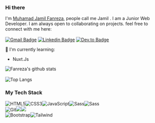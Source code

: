 ### Hi there

I'm [Muhamad Jamil Fanreza](https://fanreza.github,io), people call me Jamil . I am a Junior Web Developer. I am always open to collaborating on projects. feel free to connect with me here: <br><br>
[![Gmail Badge](https://img.shields.io/badge/Gmail-D14836?style=for-the-badge&logo=gmail&logoColor=white&link=mailto:rezaramdhani461@gmail.com)](mailto:rezaramdhani461@gmail.com)
[![Linkedin Badge](https://img.shields.io/badge/LinkedIn-0077B5?style=for-the-badge&logo=linkedin&logoColor=white&link=https://www.linkedin.com/in/fanreza/)](https://www.linkedin.com/in/fanreza/)
[![Dev.to Badge](https://img.shields.io/badge/dev.to-0A0A0A?style=for-the-badge&logo=devdotto&logoColor=white&link=https://dev.to/fanreza)](https://dev.to/fanreza)

:page_with_curl: I'm currently learning:
- Nuxt.Js

![Fanreza's github stats](https://bad-apple-github-readme.vercel.app/api?show_bg=1&username=fanreza&include_all_commits=true&count_private=true&show_icons=true&theme=synthwave) <br><br>
![Top Langs](https://github-readme-stats.vercel.app/api/top-langs/?username=fanreza&hide=TeX&layout=compact&theme=synthwave)
### My Tech Stack

![HTML5](https://img.shields.io/badge/-HTML5-%23E44D27?style=for-the-badge&logo=html5&logoColor=ffffff)![CSS3](https://img.shields.io/badge/-CSS3-%231572B6?style=for-the-badge&logo=css3)![JavaScript](https://img.shields.io/badge/-JavaScript-%23F7DF1C?style=for-the-badge&logo=javascript&logoColor=000000&labelColor=%23F7DF1C&color=%23FFCE5A)![Sass](https://img.shields.io/badge/-Sass-%23CC6699?style=for-the-badge&logo=sass&logoColor=ffffff)![Sass](https://img.shields.io/badge/Vue.js-35495E?style=for-the-badge&logo=vue.js&logoColor=4FC08D)
<br>
![Git](https://img.shields.io/badge/-Git-%23F05032?style=for-the-badge&logo=git&logoColor=%23ffffff)<img src="https://img.shields.io/badge/-Github-181717?style=for-the-badge&logo=GitHub&logoColor=white"/><img src="https://img.shields.io/badge/-NPM-CB3837?style=for-the-badge&logo=NPM&logoColor=white"/>
<br>
![Bootstrap](https://img.shields.io/badge/-Bootstrap-563D7C?style=for-the-badge&logo=bootstrap)![Tailwind](https://img.shields.io/badge/Tailwind_CSS-38B2AC?style=for-the-badge&logo=tailwind-css&logoColor=white)

